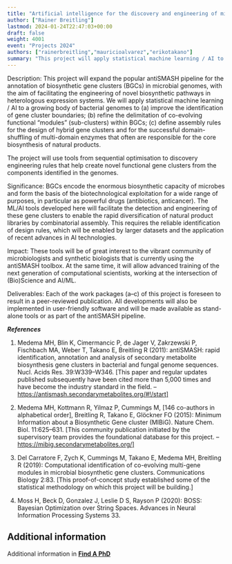 ```yaml
---
title: "Artificial intelligence for the discovery and engineering of microbial biosynthetic gene clusters"
author: ["Rainer Breitling"]
lastmod: 2024-01-24T22:47:03+00:00
draft: false
weight: 4001
event: "Projects 2024"
authors: ["rainerbreitling","mauricioalvarez","erikotakano"]
summary: "This project will apply statistical machine learning / AI to a growing body of bacterial genomes. The aim is to facilitate the engineering of novel biosynthetic pathways for high-value drugs, such as antibiotics, in heterologous microbial expression systems. The key output will be detailed assembly rules for the design of hybrid gene clusters and for the successful domain-shuffling of multi-domain enzymes that often are responsible for the biosynthesis of natural products."
---
```


Description: This project will expand the popular antiSMASH pipeline for the annotation of biosynthetic gene clusters (BGCs) in microbial genomes, with the aim of facilitating the engineering of novel biosynthetic pathways in heterologous expression systems. 
We will apply statistical machine learning / AI to a growing body of bacterial genomes to (a) improve the identification of gene cluster boundaries; (b) refine the delimitation of co-evolving functional “modules” (sub-clusters) within BGCs; (c) define assembly rules for the design of hybrid gene clusters and for the successful domain-shuffling of multi-domain enzymes that often are responsible for the core biosynthesis of natural products. 

The project will use tools from sequential optimisation to discovery engineering rules that help create novel functional gene clusters from the components identified in the genomes.
	
Significance: BGCs encode the enormous biosynthetic capacity of microbes and form the basis of the biotechnological exploitation for a wide range of purposes, in particular as powerful drugs (antibiotics, anticancer). The ML/AI tools developed here will facilitate the detection and engineering of these gene clusters to enable the rapid diversification of natural product libraries by combinatorial assembly. This requires the reliable identification of design rules, which will be enabled by larger datasets and the application of recent advances in AI technologies.

Impact: These tools will be of great interest to the vibrant community of microbiologists and synthetic biologists that is currently using the antiSMASH toolbox. At the same time, it will allow advanced training of the next generation of computational scientists, working at the intersection of (Bio)Science and AI/ML.

Deliverables: Each of the work packages (a–c) of this project is foreseen to result in a peer-reviewed publication. All developments will also be implemented in user-friendly software and will be made available as stand-alone tools or as part of the antiSMASH pipeline.

***References***

1. Medema MH, Blin K, Cimermancic P, de Jager V, Zakrzewski P, Fischbach MA, Weber T, Takano E, Breitling R (2011): antiSMASH: rapid identification, annotation and analysis of secondary metabolite biosynthesis gene clusters in bacterial and fungal genome sequences. Nucl. Acids Res. 39:W339–W346. [This paper and regular updates published subsequently have been cited more than 5,000 times and have become the industry standard in the field. – https://antismash.secondarymetabolites.org/#!/start]

2. Medema MH, Kottmann R, Yilmaz P, Cummings M, [146 co-authors in alphabetical order], Breitling R, Takano E, Glöckner FO (2015): Minimum Information about a Biosynthetic Gene cluster (MIBiG). Nature Chem. Biol. 11:625–631. [This community publication initiated by the supervisory team provides the foundational database for this project. – https://mibig.secondarymetabolites.org/]

3. Del Carratore F, Zych K, Cummings M, Takano E, Medema MH, Breitling R (2019): Computational identification of co-evolving multi-gene modules in microbial biosynthetic gene clusters. Communications Biology 2:83. [This proof-of-concept study established some of the statistical methodology on which this project will be building.]

4. Moss H, Beck D, Gonzalez J, Leslie D S, Rayson P (2020): BOSS: Bayesian Optimization over String Spaces. Advances in Neural Information Processing Systems 33. 

## Additional information

Additional information in [**Find A PhD**](https://www.findaphd.com/phds/project/artificial-intelligence-for-the-discovery-and-engineering-of-microbial-biosynthetic-gene-clusters/?p168590)

